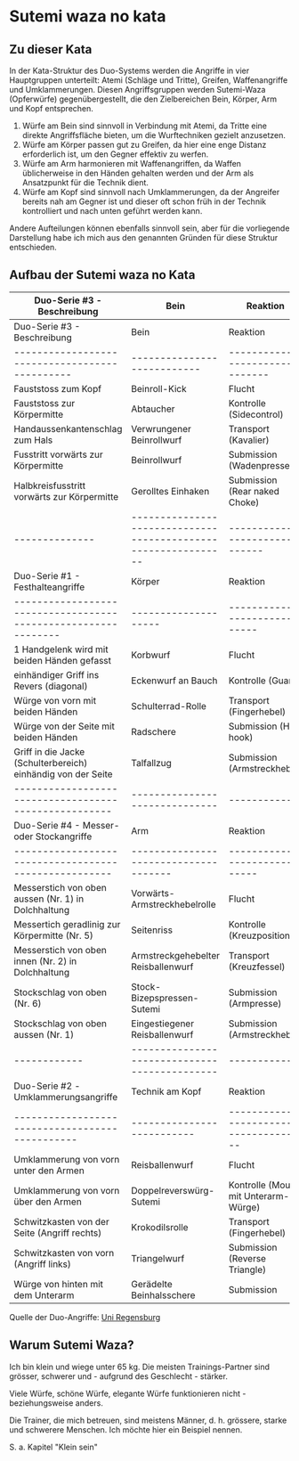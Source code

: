# Sutemi waza no kata

## Zu dieser Kata

In der Kata-Struktur des Duo-Systems werden die Angriffe in vier Hauptgruppen unterteilt: Atemi (Schläge und Tritte), Greifen, Waffenangriffe und Umklammerungen. Diesen Angriffsgruppen werden Sutemi-Waza (Opferwürfe) gegenübergestellt, die den Zielbereichen Bein, Körper, Arm und Kopf entsprechen.

1. Würfe am Bein sind sinnvoll in Verbindung mit Atemi, da Tritte eine direkte Angriffsfläche bieten, um die Wurftechniken gezielt anzusetzen.
2. Würfe am Körper passen gut zu Greifen, da hier eine enge Distanz erforderlich ist, um den Gegner effektiv zu werfen.
3. Würfe am Arm harmonieren mit Waffenangriffen, da Waffen üblicherweise in den Händen gehalten werden und der Arm als Ansatzpunkt für die Technik dient.
4. Würfe am Kopf sind sinnvoll nach Umklammerungen, da der Angreifer bereits nah am Gegner ist und dieser oft schon früh in der Technik kontrolliert und nach unten geführt werden kann.

Andere Aufteilungen können ebenfalls sinnvoll sein, aber für die vorliegende Darstellung habe ich mich aus den genannten Gründen für diese Struktur entschieden.

## Aufbau der Sutemi waza no Kata

| Duo-Serie #3 - Beschreibung                                    | Bein                                                           | Reaktion                               |
|----------------------------------------------------------------|----------------------------------------------------------------|----------------------------------------|
| Duo-Serie #3 - Beschreibung                                    | Bein                                                           | Reaktion                               |
| ----------------------------------------------                 | ---------------------------                                    | -------------------------------        |
| Fauststoss zum Kopf                                            | Beinroll-Kick                                                  | Flucht                                 |
| Fauststoss zur Körpermitte                                     | Abtaucher                                                      | Kontrolle (Sidecontrol)                |
| Handaussenkantenschlag zum Hals                                | Verwrungener Beinrollwurf                                      | Transport (Kavalier)                   |
| Fusstritt vorwärts zur Körpermitte                             | Beinrollwurf                                                   | Submission (Wadenpresse)               |
| Halbkreisfusstritt vorwärts zur Körpermitte                    | Gerolltes Einhaken                                             | Submission (Rear naked Choke)          |
| --------------                                                 | -------------------------------------------------------------- | ------------------------------         |
| Duo-Serie #1 - Festhalteangriffe                               | Körper                                                         | Reaktion                               |
| -------------------------------------------------------------- | --------------------                                           | -----------------------------          |
| 1 Handgelenk wird mit beiden Händen gefasst                    | Korbwurf                                                       | Flucht                                 |
| einhändiger Griff ins Revers (diagonal)                        | Eckenwurf an Bauch                                             | Kontrolle (Guard)                      |
| Würge von vorn mit beiden Händen                               | Schulterrad-Rolle                                              | Transport (Fingerhebel)                |
| Würge von der Seite mit beiden Händen                          | Radschere                                                      | Submission (Heel hook)                 |
| Griff in die Jacke (Schulterbereich) einhändig von der Seite   | Talfallzug                                                     | Submission (Armstreckhebel)            |
| -----------------------------------------------------          | ------------------------------                                 | ------------                           |
| Duo-Serie #4 - Messer- oder Stockangriffe                      | Arm                                                            | Reaktion                               |
| -----------------------------------------------------          | -------------------------------------                          | -----------------------------          |
| Messerstich von oben aussen (Nr. 1) in Dolchhaltung            | Vorwärts-Armstreckhebelrolle                                   | Flucht                                 |
| Messertich geradlinig zur Körpermitte (Nr. 5)                  | Seitenriss                                                     | Kontrolle (Kreuzposition)              |
| Messerstich von oben innen (Nr. 2) in Dolchhaltung             | Armstreckgehebelter Reisballenwurf                             | Transport (Kreuzfessel)                |
| Stockschlag  von oben (Nr. 6)                                  | Stock-Bizepspressen-Sutemi                                     | Submission (Armpresse)                 |
| Stockschlag von oben aussen (Nr. 1)                            | Eingestiegener Reisballenwurf                                  | Submission (Armstreckhebel)            |
| ------------                                                   | ---------------------------------------------                  | ------------                           |
| Duo-Serie #2 -Umklammerungsangriffe                            | Technik am Kopf                                                | Reaktion                               |
| -----------------------------------------------                | --------------------------                                     | -------------------------------------- |
| Umklammerung von vorn unter den Armen                          | Reisballenwurf                                                 | Flucht                                 |
| Umklammerung von vorn über den Armen                           | Doppelreverswürg-Sutemi                                        | Kontrolle (Mount mit Unterarm-Würge)   |
| Schwitzkasten von der Seite (Angriff rechts)                   | Krokodilsrolle                                                 | Transport (Fingerhebel)                |
| Schwitzkasten von vorn (Angriff links)                         | Triangelwurf                                                   | Submission (Reverse Triangle)          |
| Würge von hinten mit dem Unterarm                              | Gerädelte Beinhalsschere                                       | Submission                             |

Quelle der Duo-Angriffe: <a href="https://homepages.uni-regensburg.de/~fup08039/jujutsu/Duo.html">Uni Regensburg</a>

## Warum Sutemi Waza?

Ich bin klein und wiege unter 65 kg. Die meisten Trainings-Partner sind grösser, schwerer und - aufgrund des Geschlecht - stärker.

Viele Würfe, schöne Würfe, elegante Würfe funktionieren nicht -  beziehungsweise anders.

Die Trainer, die mich betreuen, sind meistens Männer, d. h. grössere, starke und schwerere Menschen. Ich möchte hier ein Beispiel nennen.

S. a. Kapitel "Klein sein"
